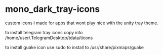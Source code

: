 # mono_dark_tray-icons
custom icons i made for apps that wont play nice with the unity tray theme.

to install telegram tray icons copy into /home/user/.TelegramDesktop/tdata/ticons

to install guake icon use sudo to install to /usr/share/pixmaps/guake


